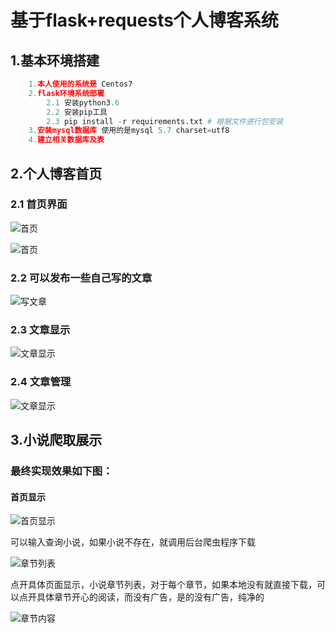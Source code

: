 # 基于flask+requests个人博客系统

## 1.基本环境搭建

```python
    1.本人使用的系统是 Centos7
    2.flask环境系统部署
        2.1 安装python3.6
        2.2 安装pip工具
        2.3 pip install -r requirements.txt # 根据文件进行包安装
    3.安装mysql数据库 使用的是mysql 5.7 charset=utf8
    4.建立相关数据库及表
```

## 2.个人博客首页

### 2.1 首页界面

![首页](https://images2018.cnblogs.com/blog/1339195/201804/1339195-20180421191246312-1031301812.png)

![首页](https://images2018.cnblogs.com/blog/1339195/201804/1339195-20180421191428100-352502656.png)

### 2.2 可以发布一些自己写的文章

![写文章](https://images2018.cnblogs.com/blog/1339195/201804/1339195-20180420101341637-1481677605.png)

### 2.3 文章显示

![文章显示](https://images2018.cnblogs.com/blog/1339195/201804/1339195-20180421191528180-222376656.png)

### 2.4 文章管理

![文章显示](https://images2018.cnblogs.com/blog/1339195/201804/1339195-20180421191718709-1351293168.png)

## 3.小说爬取展示

### 最终实现效果如下图：

#### 首页显示

![首页显示](https://images2018.cnblogs.com/blog/1339195/201804/1339195-20180418232426530-100667854.png)

可以输入查询小说，如果小说不存在，就调用后台爬虫程序下载

![章节列表](https://images2018.cnblogs.com/blog/1339195/201804/1339195-20180418232908530-1212209202.png)

点开具体页面显示，小说章节列表，对于每个章节，如果本地没有就直接下载，可以点开具体章节开心的阅读，而没有广告，是的没有广告，纯净的

![章节内容](https://images2018.cnblogs.com/blog/1339195/201804/1339195-20180418233105974-334389035.png)

